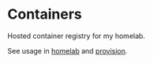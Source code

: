 # Containers

Hosted container registry for my homelab.

See usage in [homelab](https://github.com/brettinternet/homelab) and [provision](https://github.com/brettinternet/provision).
